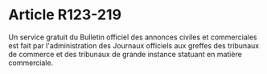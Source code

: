 # Article R123-219

Un service gratuit du Bulletin officiel des annonces civiles et commerciales est fait par l'administration des Journaux officiels aux greffes des tribunaux de commerce et des tribunaux de grande instance statuant en matière commerciale.